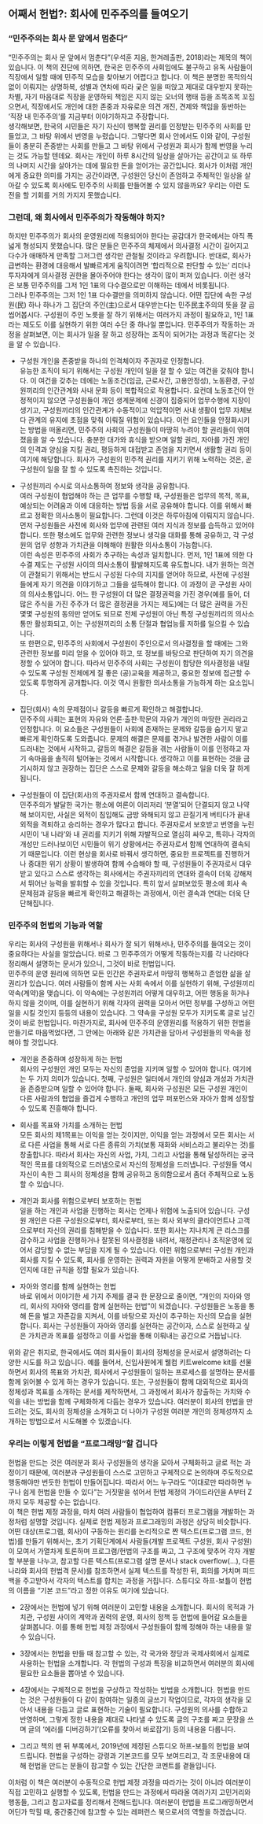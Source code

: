   
## 어째서 헌법?: 회사에 민주주의를 들여오기  
  
### “민주주의는 회사 문 앞에서 멈춘다”  
“민주주의는 회사 문 앞에서 멈춘다”(우석훈 지음, 한겨레출판, 2018)라는 제목의 책이 있습니다. 이 책의 진단에 의하면, 한국은 민주주의 사회임에도 불구하고 유독 사람들이 직장에서 일할 때에 민주적 모습을 찾아보기 어렵다고 합니다. 이 책은 분명한 목적의식 없이 이뤄지는 상명하복, 성별과 연차에 따라 궂은 일을 떠앉고 제대로 대우받지 못하는 차별, 자기 마음대로 직장을 운영하되 책임은 지지 않는 오너의 행태 등을 조목조목 꼬집으면서, 직장에서도 개인에 대한 존중과 자유로운 의견 개진, 견제와 책임을 동반하는 ‘직장 내 민주주의’를 지금부터 이야기하자고 주장합니다.  
생각해보면, 한국의 시민들은 자기 자신이 행복할 권리를 인정받는 민주주의 사회를 만들었고, 그 바탕 위에서 번영을 누렸습니다. 그렇다면 회사 안에서도 이와 같이, 구성원들이 충분히 존중받는 사회를 만들고 그 바탕 위에서 구성원과 회사가 함께 번영을 누리는 것도 가능할 텐데요. 회사는 개인이 하루 8시간의 일상을 살아가는 공간이고 또 하루의 나머지 시간을 살아가는 데에 필요한 돈을 얻어가는 공간입니다. 회사가 이처럼 개인에게 중요한 의미를 가지는 공간이라면, 구성원인 당신이 존엄하고 주체적인 일상을 살아갈 수 있도록 회사에도 민주주의 사회를 만들어볼 수 있지 않을까요? 우리는 이런 도전을 할 기회를 거의 가지지 못했습니다.  
  
### 그런데, 왜 회사에서 민주주의가 작동해야 하지?  
하지만 민주주의가 회사의 운영원리에 적용되어야 한다는 공감대가 한국에서는 아직 폭넓게 형성되지 못했습니다. 많은 분들은 민주주의 체제에서 의사결정 시간이 길어지고 다수가 애매하게 만족할 그저그런 생각만 관철될 것이라고 우려합니다. 반대로, 회사가 급변하는 환경에 대응해서 발빠르게게 움직이려면 ‘합리적으로 판단할 수 있는’ 리더나 투자자에게 의사결정 권한을 몰아주어야 한다는 생각이 많이 퍼져 있습니다. 이런 생각은 보통 민주주의를 그저 1인 1표의 다수결으로만 이해하는 데에서 비롯됩니다.  
그러나 민주주의는 그저 1인 1표 다수결만을 의미하지 않습니다. 어떤 집단에 속한 구성원(民) 하나 하나가 그 집단의 주인(主)으로서 대우받는다는 민주民主주의의 뜻을 잘 곱씹어봅시다. 구성원이 주인 노릇을 잘 하기 위해서는 여러가지 과정이 필요하고, 1인 1표라는 제도도 이를 실현하기 위한 여러 수단 중 하나일 뿐입니다. 민주주의가 작동하는 과정을 살펴보면, 이는 회사가 일을 잘 하고 성장하는 조직이 되어가는 과정과 똑같다는 것을 알 수 있습니다.  
  
+ 구성원 개인을 존중받을 하나의 인격체이자 주권자로 인정합니다.  
유능한 조직이 되기 위해서는 구성원 개인이 일을 잘 할 수 있는 여건을 갖춰야 합니다. 이 여건을 갖추는 데에는 노동조건(임금, 근로사간, 고용안정성), 노동환경, 구성원끼리의 인간관계와 사내 문화 등이 복합적으로 작용합니다. 요컨데 노동조건이 안정적이지 않으면 구성원들이 개인 생계문제에 신경이 집중되어 업무수행에 지장이 생기고, 구성원끼리의 인간관계가 수동적이고 억압적이면 사내 생활이 업무 자체보다 관계의 유지에 초점을 맞춰 이뤄질 위험이 있습니다. 이런 요인들을 안정화시키는 방법을 떠올리면, 민주주의 사회의 구성원들이 마땅히 누려야 할 권리들이 엮여졌음을 알 수 있습니다. 충분한 대가와 휴식을 받으며 일할 권리, 자아를 가진 개인의 인격과 양심을 지킬 권리, 평등하게 대접받고 존엄을 지키면서 생활할 권리 등이 여기에 해당합니다. 회사가 구성원의 민주적 권리를 지키기 위해 노력하는 것은, 곧 구성원이 일을 잘 할 수 있도록 촉진하는 것입니다.  
  
+ 구성원끼리 수시로 의사소통하여 정보와 생각을 공유합니다.  
여러 구성원이 협업해야 하는 큰 업무를 수행할 때, 구성원들은 업무의 목적, 목표, 예상되는 어려움과 이에 대응하는 방법 등을 서로 공유해야 합니다. 이를 위해서 빠르고 정확한 의사소통이 필요합니다. 그런데 이것은 하루아침에 이뤄지지 않습니다. 먼저 구성원들은 사전에 회사와 업무에 관련된 여러 지식과 정보를 습득하고 있어야 합니다. 또한 평소에도 업무와 관련한 정보나 생각을 대화를 통해 공유하고, 각 구성원의 업무 성향과 가치관을 이해해야 원활한 의사소통이 가능합니다.  
이런 속성은 민주주의 사회가 추구하는 속성과 일치합니다. 먼저, 1인 1표에 의한 다수결 제도는 구성원 사이의 의사소통이 활발해지도록 유도합니다. 내가 원하는 의견이 관철되기 위해서는 반드시 구성원 다수의 지지를 얻어야 하므로, 사전에 구성원들에게 자기 의견을 이야기하고 그들을 설득해야 합니다. 이 과정이 곧 구성원 사이의 의사소통입니다. 어느 한 구성원이 더 많은 결정권력을 가진 경우(예를 들어, 더 많은 주식을 가진 주주가 더 많은 결정권을 가지는 제도)에는 더 많은 권력을 가진 몇몇 구성원의 동의만 얻어도 되므로 전체 구성원이 아닌 특정 구성원끼리의 의사소통만 활성화되고, 이는 구성원끼리의 소통 단절과 협업능률 저하를 일으킬 수 있습니다.  
또 한편으로, 민주주의 사회에서 구성원이 주인으로서 의사결정을 할 때에는 그와 관련한 정보를 미리 얻을 수 있어야 하고, 또 정보를 바탕으로 판단하여 자기 의견을 정할 수 있어야 합니다. 따라서 민주주의 사회는 구성원이 합당한 의사결정을 내릴 수 있도록 구성원 전체에게 질 좋은 (공)교육을 제공하고, 중요한 정보에 접근할 수 있도록 투명하게 공개합니다. 이것 역시 원활한 의사소통을 가능하게 하는 요소입니다.  
  
+ 집단(회사) 속의 문제점이나 갈등을 빠르게 확인하고 해결합니다.  
민주주의 사회는 표현의 자유와 언론·출판·학문의 자유가 개인의 마땅한 권리라고 인정합니다. 이 요소들은 구성원들이 사회에 존재하는 문제와 갈등을 숨기지 말고 빠르게 확인하도록 도와줍니다. 문제의 해결은 문제를 겪거나 발견한 사람이 이를 드러내는 것에서 시작하고, 갈등의 해결은 갈등을 겪는 사람들이 이를 인정하고 자기 속마음을 솔직히 털어놓는 것에서 시작합니다. 생각하고 이를 표현하는 것을 금기시하지 않고 권장하는 집단은 스스로 문제와 갈등을 해소하고 일을 더욱 잘 하게 됩니다.  
  
+ 구성원들이 이 집단(회사)의 주권자로서 함께 연대하고 결속합니다.  
민주주의가 발달한 국가는 평소에 여론이 이리저리 ‘분열’되어 단결되지 않고 나약해 보이지만, 사실은 외적이 침입해도 금방 와해되지 않고 끈질기게 버티다가 끝내 외적을 격퇴하고 승리하는 경우가 많다고 합니다. 주권자로서 보호받고 번영을 누린 시민이 ‘내 나라’와 내 권리를 지키기 위해 자발적으로 열심히 싸우고, 특히나 각자의 개성만 드러나보이던 시민들이 위기 상황에서는 주권자로서 함께 연대하여 결속되기 때문입니다. 이런 현상을 회사로 바꿔서 생각하면, 중요한 프로젝트를 진행하거나 중대한 위기 상황이 발생하여 함께 수습해야 할 때, 구성원들이 주권자로서 대우받고 있다고 스스로 생각하는 회사에서는 주권자끼리의 연대와 결속이 더욱 강해져서 뛰어난 능력을 발휘할 수 있을 것입니다. 특히 앞서 살펴보았듯 평소에 회사 속 문제점과 갈등을 빠르게 확인하고 해결하는 과정에서, 이런 결속과 연대는 더욱 단단해집니다.  
  
  
### 민주주의 헌법의 기능과 역할  
우리는 회사의 구성원을 위해서나 회사가 잘 되기 위해서나, 민주주의를 들여오는 것이 중요하다는 사실을 알았습니다. 바로 그 민주주의가 어떻게 작동하는지를 각 나라마다 정리해서 설명하는 문서가 있으니, 그것이 바로 헌법입니다.  
민주주의 운영 원리에 의하면 모든 인간은 주권자로서 마땅히 행복하고 존엄한 삶을 살 권리가 있습니다. 여러 사람들이 함께 사는 사회 속에서 이를 실현하기 위해, 구성원끼리 약속(계약)을 맺습니다. 이 약속에는 구성원끼리 어떻게 대우하고, 어떤 행동을 하거나 하지 않을 것이며, 이를 실현하기 위해 각자의 권력을 모아서 어떤 정부를 구성하고 어떤 일을 시킬 것인지 등등의 내용이 있습니다. 그 약속을 구성원 모두가 지키도록 글로 남긴 것이 바로 헌법입니다. 마찬가지로, 회사에 민주주의 운영원리를 적용하기 위한 헌법을 만들기로 마음먹었다면, 그 안에는 아래와 같은 가치관을 담아서 구성원들의 약속을 정해야 할 것입니다.  
  
+ 개인을 존중하며 성장하게 하는 헌법  
회사의 구성원인 개인 모두는 자신의 존엄을 지키며 일할 수 있어야 합니다. 여기에는 두 가지 의미가 있습니다. 첫째, 구성원은 일터에서 개인의 양심과 개성과 가치관을 존중받으며 일할 수 있어야 합니다. 둘째, 회사와 구성원은 모든 구성원 개인이 다른 사람과의 협업을 즐겁게 수행하고 개인의 업무 퍼포먼스와 자아가 함께 성장할 수 있도록 진흥해야 합니다.  
  
+ 회사를 목표와 가치를 소개하는 헌법  
모든 회사의 제1목표는 이익을 얻는 것이지만, 이익을 얻는 과정에서 모든 회사는 서로 다른 사업을 통해 서로 다른 종류의 가치(보통 재화와 서비스라고 불리우는 것)를 창출합니다. 따라서 회사는 자신의 사업, 가치, 그리고 사업을 통해 달성하려는 궁극적인 목표를 대외적으로 드러냄으로서 자신의 정체성을 드러냅니다. 구성원들 역시 자신이 속한 그 회사의 정체성을 함께 공유하고 동의함으로서 좀더 주체적으로 노동할 수 있습니다.  
  
+ 개인과 회사를 위험으로부터 보호하는 헌법  
일을 하는 개인과 사업을 진행하는 회사는 언제나 위험에 노출되어 있습니다. 구성원 개인은 다른 구성원으로부터, 회사로부터, 또는 회사 외부의 클라이언트나 고객으로부터 자신의 권리를 침해받을 수 있습니다. 또한 회사는 지나치게 큰 리스크를 감수하고 사업을 진행하거나 잘못된 의사결정을 내려서, 재정관리나 조직운영에 있어서 감당할 수 없는 부담을 지게 될 수 있습니다. 이런 위험으로부터 구성원 개인과 회사를 지킬 수 있도록, 회사를 운영하는 권력과 자원을 어떻게 분배하고 사용할 것인지에 대한 규칙을 정할 필요가 있습니다.  
  
+ 자아와 영리를 함께 실현하는 헌법  
바로 위에서 이야기한 세 가지 주제를 결국 한 문장으로 줄이면, “개인의 자아와 영리, 회사의 자아와 영리를 함께 실현하는 헌법”이 되겠습니다. 구성원들은 노동을 통해 돈을 벌고 자존감을 지켜서, 이를 바탕으로 자신이 추구하는 자신의 모습을 실현합니다. 회사는 구성원들이 자아와 영리를 실현하는 공간이자, 스스로 실현하고 싶은 가치관과 목표를 설정하고 이를 사업을 통해 이뤄내는 공간으로 거듭납니다.  
  
위와 같은 취지로, 한국에서도 여러 회사들이 회사의 정체성을 문서로서 설명하려는 다양한 시도를 하고 있습니다. 예를 들어서, 신입사원에게 웰컴 키트welcome kit를 선물하면서 회사의 목표와 가치관, 회사에서 구성원들이 일하는 프로세스를 설명하는 문서를 함께 읽어볼 수 있게 하는 경우가 있습니다. 또는, 구성원들이 함께 대외적으로 회사의 정체성과 목표를 소개하는 문서를 제작하면서, 그 과정에서 회사가 창출하는 가치와 수익을 내는 방법을 함께 구체화하게 다듬는 경우가 있습니다. 여러분이 회사의 헌법을 만드려는 것도, 회사의 정체성을 소개하고 더 나아가 구성원 여러분 개인의 정체성까지 소개하는 방법으로서 시도해볼 수 있겠습니다.  
  
  
### 우리는 이렇게 헌법을 “프로그래밍”할 겁니다  
헌법을 만드는 것은 여러분과 회사 구성원들의 생각을 모아서 구체화하고 글로 적는 과정이기 때문에, 여러분과 구성원들이 스스로 고민하고 구체적으로 논의하며 주도적으로 행동해야만 번듯한 헌법이 만들어집니다. 따라서 어느 누구라도 “이대로만 따라하면 누구나 쉽게 헌법을 만들 수 있다”는 거짓말을 섞어서 헌법 제정의 가이드라인을 A부터 Z까지 모두 제공할 수는 없습니다.  
이 책은 헌법 제정 과정을, 마치 여러 사람들이 협업하여 컴퓨터 프로그램을 개발하는 과정처럼 설명할 것입니다. 실제로 헌법 제정과 프로그래밍의 과정은 상당히 비슷합니다. 어떤 대상(프로그램, 회사)이 구동하는 원리를 논리적으로 짠 텍스트(프로그램 코드, 헌법)를 만들기 위해서는, 초기 기획단계에서 사람들(개발 프로젝트 구성원, 회사 구성원)이 모여서 가열차게 토론하며 프로그램/헌법의 구조를 짜고, 그 구조에 맞추어 각자 개발할 부분을 나누고, 참고할 다른 텍스트(프로그램 설명 문서나 stack overflow(...), 다른 나라와 회사의 헌법격 문서)를 참조하면서 실제 텍스트를 작성한 뒤, 회의를 거치며 피드백을 주고받아서 각자의 텍스트를 합치는 과정을 거칩니다. 스튜디오 하프-보틀이 헌법의 이름을 “기본 코드”라고 정한 이유도 여기에 있습니다.  
  
+ 2장에서는 헌법에 넣기 위해 여러분이 고민할 내용을 소개합니다. 회사의 목적과 가치관, 구성원 사이의 계약과 권력의 운영, 회사의 정책 등 헌법에 들어갈 요소들을 살펴봅니다. 이를 통해 헌법 제정 과정에서 구성원들이 함께 정해야 하는 내용을 알 수 있습니다.  
  
+ 3장에서는 헌법을 만들 때 참고할 수 있는, 각 국가와 정당과 국제사회에서 실제로 사용하는 헌법을 소개합니다. 각 헌법의 구성과 특징을 비교하면서 여러분의 회사에 필요한 요소들을 뽑아낼 수 있습니다.  
  
+ 4장에서는 구체적으로 헌법을 구상하고 작성하는 방법을 소개합니다. 헌법을 만드는 것은 구성원들이 다 같이 참여하는 일종의 글쓰기 작업이므로, 각자의 생각을 모아서 내용을 다듬고 글로 표현하는 기술이 필요합니다. 구성원의 의사를 수합하고 반영하며, 그렇게 정한 내용을 제대로 나타낼 수 있도록 글의 구조를 짜고 문장을 쓰며 글의 ‘에러를 디버깅하기’(오류를 찾아서 바로잡기) 등의 내용을 다룹니다.  
  
+ 그리고 책의 맨 뒤 부록에서, 2019년에 제정된 스튜디오 하프-보틀의 헌법을 보여드립니다. 헌법을 구성하는 강령과 기본코드를 모두 보여드리고, 각 조문내용에 대해 헌법을 만드는 분들이 참고할 수 있는 간단한 코멘트를 곁들입니다.  
  
이처럼 이 책은 여러분이 수동적으로 헌법 제정 과정을 따라가는 것이 아니라 여러분이 직접 고민하고 실행할 수 있도록, 헌법을 만드는 과정에서 따라올 여러가지 고민거리와 행동들, 그리고 참고자료를 정리해서 전해드립니다. 여러분이 헌법을 프로그래밍하면서 어딘가 막힐 때, 중간중간에 참고할 수 있는 레퍼런스 북으로서의 역할을 하겠습니다. 